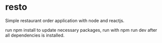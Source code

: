 # resto
Simple restaurant order application with node and reactjs.

run npm install to update necessary packages,
run with npm run dev after all dependencies is installed.

